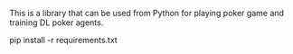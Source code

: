 This is a library that can be used from Python for playing poker game and training DL poker agents.

pip install -r requirements.txt
